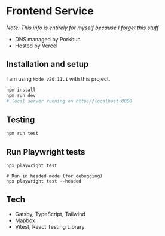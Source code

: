 # Frontend Service

*Note: This info is entirely for myself because I forget this stuff*
- DNS managed by Porkbun 
- Hosted by Vercel

## Installation and setup
I am using `Node v20.11.1` with this project.

```bash
npm install
npm run dev
# local server running on http://localhost:8000
```

## Testing 
```
npm run test
```

## Run Playwright tests
```
npx playwright test

# Run in headed mode (for debugging)
npx playwright test --headed
```

## Tech 
- Gatsby, TypeScript, Tailwind
- Mapbox
- Vitest, React Testing Library


